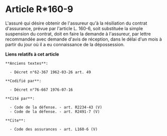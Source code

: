 # Article R*160-9

L'assuré qui désire obtenir de l'assureur qu'à la résiliation du contrat d'assurance, prévue par l'article L. 160-6, soit
substituée la simple suspension du contrat, doit en faire la demande à l'assureur, par lettre recommandée avec demande d'avis
de réception, dans le délai d'un mois à partir du jour où il a eu connaissance de la dépossession.

**Liens relatifs à cet article**

	**Anciens textes**:

	  - Décret n°62-367 1962-03-26 art. 49

	**Codifié par**:

	  - Décret n°76-667 1976-07-16

	**Cité par**:

	  - Code de la défense. - art. R2234-43 (V)
	  - Code de la défense. - art. R2491-7 (V)

	**Cite**:

	  - Code des assurances - art. L160-6 (V)
